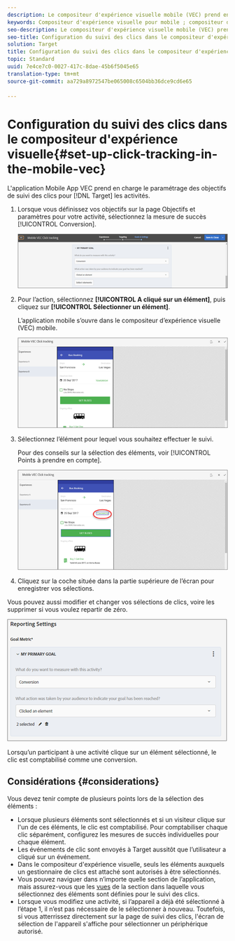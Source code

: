 ```yaml
---
description: Le compositeur d'expérience visuelle mobile (VEC) prend en charge le paramétrage des objectifs de suivi des clics pour les activités Target.
keywords: Compositeur d'expérience visuelle pour mobile ; compositeur d'expérience visuelle mobile ; options du compositeur d'expérience mobile ; options d'expérience mobile ; vue cible ; clics ; suivi des clics ; track
seo-description: Le compositeur d'expérience visuelle mobile (VEC) prend en charge le paramétrage des objectifs de suivi des clics pour les activités Adobe Target.
seo-title: Configuration du suivi des clics dans le compositeur d'expérience visuelle
solution: Target
title: Configuration du suivi des clics dans le compositeur d'expérience visuelle
topic: Standard
uuid: 7e4ce7c0-0027-417c-8dae-45b6f5045e65
translation-type: tm+mt
source-git-commit: aa729a8972547be065008c6504bb36dce9cd6e65

---
```



# Configuration du suivi des clics dans le compositeur d&#39;expérience visuelle{#set-up-click-tracking-in-the-mobile-vec}

L&#39;application Mobile App VEC prend en charge le paramétrage des objectifs de suivi des clics pour [!DNL Target] les activités.

1. Lorsque vous définissez vos objectifs sur la page Objectifs et paramètres pour votre activité, sélectionnez la mesure de succès [!UICONTROL Conversion].

   ![](assets/mobile-vec-clicktrack1.png)

1. Pour l’action, sélectionnez **[!UICONTROL A cliqué sur un élément]**, puis cliquez sur **[!UICONTROL Sélectionner un élément]**.

   L’application mobile s’ouvre dans le compositeur d’expérience visuelle (VEC) mobile.

   ![](assets/mobile-vec-clicktrack2.png)

1. Sélectionnez l’élément pour lequel vous souhaitez effectuer le suivi.

   Pour des conseils sur la sélection des éléments, voir [!UICONTROL Points à prendre en compte].

   ![](assets/mobile-vec-clicktrack3.png)

1. Cliquez sur la coche située dans la partie supérieure de l’écran pour enregistrer vos sélections.

Vous pouvez aussi modifier et changer vos sélections de clics, voire les supprimer si vous voulez repartir de zéro.

![](assets/mobile-vec-clicktrack4.png)

Lorsqu’un participant à une activité clique sur un élément sélectionné, le clic est comptabilisé comme une conversion.

## Considérations {#considerations}

Vous devez tenir compte de plusieurs points lors de la sélection des éléments :

* Lorsque plusieurs éléments sont sélectionnés et si un visiteur clique sur l&#39;un de ces éléments, le clic est comptabilisé. Pour comptabiliser chaque clic séparément, configurez les mesures de succès individuelles pour chaque élément.
* Les événements de clic sont envoyés à Target aussitôt que l’utilisateur a cliqué sur un événement.
* Dans le compositeur d&#39;expérience visuelle, seuls les éléments auxquels un gestionnaire de clics est attaché sont autorisés à être sélectionnés.
* Vous pouvez naviguer dans n’importe quelle section de l’application, mais assurez-vous que les [vues](/help/c-target-mobile-app/c-mobile-visual-experience-composer/mobile-visual-experience-composer.md#target-views) de la section dans laquelle vous sélectionnez des éléments sont définies pour le suivi des clics.
* Lorsque vous modifiez une activité, si l’appareil a déjà été sélectionné à l’étape 1, il n’est pas nécessaire de le sélectionner à nouveau. Toutefois, si vous atterrissez directement sur la page de suivi des clics, l&#39;écran de sélection de l&#39;appareil s&#39;affiche pour sélectionner un périphérique autorisé.
